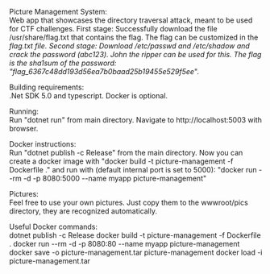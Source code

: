 Picture Management System:  
Web app that showcases the directory traversal attack, meant to be used for CTF
challenges. 
First stage:
Successfully download the file /usr/share/flag.txt that contains the flag.
The flag can be customized in the _flag.txt file.
Second stage:
Download /etc/passwd and /etc/shadow and crack the password (abc123).
John the ripper can be used for this. The flag is the sha1sum of the
password: "flag_6367c48dd193d56ea7b0baad25b19455e529f5ee_".

Building requirements:  
.Net SDK 5.0 and typescript. Docker is optional.

Running:  
Run "dotnet run" from main directory. 
Navigate to http://localhost:5003 with browser.

Docker instructions:  
Run "dotnet publish -c Release" from the main directory.
Now you can create a docker image with
"docker build -t picture-management -f Dockerfile ."
and run with (default internal port is set to 5000):
"docker run --rm -d -p 8080:5000 --name myapp picture-management"


Pictures:  
Feel free to use your own pictures.
Just copy them to the wwwroot/pics directory, they are recognized
automatically. 

Useful Docker commands:  
dotnet publish -c Release
docker build -t picture-management -f Dockerfile .
docker run --rm -d -p 8080:80 --name myapp picture-management
docker save -o picture-management.tar picture-management
docker load -i picture-management.tar


